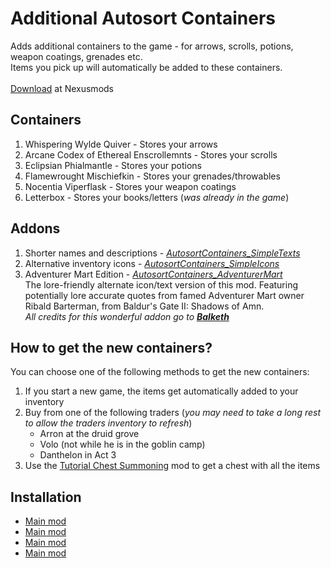 # Additional Autosort Containers
Adds additional containers to the game - for arrows, scrolls, potions, weapon coatings, grenades etc.<br> Items you pick up will automatically be added to these containers.
<br><br>[Download](https://www.nexusmods.com/baldursgate3/mods/1091) at Nexusmods

## Containers
1. Whispering Wylde Quiver - Stores your arrows
2. Arcane Codex of Ethereal Enscrollemnts - Stores your scrolls
3. Eclipsian Phialmantle - Stores your potions
4. Flamewrought Mischiefkin - Stores your grenades/throwables
5. Nocentia Viperflask - Stores your weapon coatings
6. Letterbox - Stores your books/letters (_was already in the game_)

## Addons
1. Shorter names and descriptions - [_AutosortContainers_SimpleTexts_](https://www.nexusmods.com/baldursgate3/mods/1091?tab=files)
2. Alternative inventory icons - [_AutosortContainers_SimpleIcons_](https://www.nexusmods.com/baldursgate3/mods/1091?tab=files)
3. Adventurer Mart Edition - [_AutosortContainers_AdventurerMart_](https://www.nexusmods.com/baldursgate3/mods/1091?tab=files)<br>The lore-friendly alternate icon/text version of this mod. Featuring potentially lore accurate quotes from famed Adventurer Mart owner Ribald Barterman, from Baldur's Gate II: Shadows of Amn.<br>_All credits for this wonderful addon go to [**Balketh**](https://www.nexusmods.com/baldursgate3/users/47356338)_

## How to get the new containers?
You can choose one of the following methods to get the new containers:
1. If you start a new game, the items get automatically added to your inventory
2. Buy from one of the following traders (_you may need to take a long rest to allow the traders inventory to refresh_)
   * Arron at the druid grove
   * Volo (not while he is in the goblin camp)
   * Danthelon in Act 3
3. Use the [Tutorial Chest Summoning](https://www.nexusmods.com/baldursgate3/mods/457) mod to get a chest with all the items

## Installation
* [Main mod](/Installation/main.md)
* [Main mod](/Installation/simpletexts.md)
* [Main mod](/Installation/simpleicons.md)
* [Main mod](/Installation/adventurermart.md)
